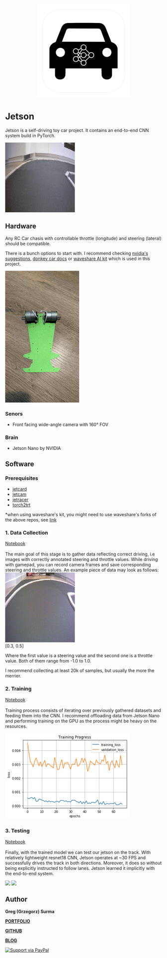 <h3 align="center">
  <img src="assets/jetson_icon_web.png" width="300">
</h3>

# Jetson

Jetson is a self-driving toy car project. It contains an end-to-end CNN system build in PyTorch.

<img src="assets/pov.gif">

## Hardware

Any RC Car chasis with controllable throttle (longitude) and steering (lateral) should be compatible. 

There is a bunch options to start with. I recommend checking [nvidia's suggestions](https://github.com/NVIDIA-AI-IOT/jetracer#cars), [donkey car docs](http://docs.donkeycar.com/guide/build_hardware/) or [waveshare AI kit](https://www.waveshare.com/wiki/JetRacer_AI_Kit) which is used in this project.


<img src="assets/assembly.gif">

### Senors
* Front facing wide-angle camera with 160° FOV

### Brain
* Jetson Nano by NVIDIA

## Software

### Prerequisites
* [jetcard](https://github.com/NVIDIA-AI-IOT/jetcard)
* [jetcam](https://github.com/NVIDIA-AI-IOT/jetcam)
* [jetracer](https://github.com/NVIDIA-AI-IOT/jetracer)
* [torch2trt](https://github.com/NVIDIA-AI-IOT/torch2trt)

*when using waveshare's kit, you might need to use waveshare's forks of the above repos, see [link](https://www.waveshare.com/wiki/JetRacer_AI_Kit)

### 1. Data Collection
[Notebook](autopilot_data_collection.ipynb)
<br>
<br>
The main goal of this stage is to gather data reflecting correct driving, i.e images with correctly annotated steering and throttle values.
While driving with gamepad, you can record camera frames and save corresponding steering and throttle values. An example piece of data may look as follows:
<br>
<img src="assets/5178962045858.jpg">
<br>
[0.3, 0.5]

Where the first value is a steering value and the second one is a throttle value. Both of them range from -1.0 to 1.0.

I recommend collecting at least 20k of samples, but usually the more the merrier.

### 2. Training

[Notebook](autopilot_training.ipynb)
<br>
<br>
Training process consists of iterating over previously gathered datasets and feeding them into the CNN. I recommend offloading data from Jetson Nano and performing training on the GPU as the process might be heavy on the resources.

<img src="assets/training_progress.jpg">


### 3. Testing
[Notebook](autopilot_testing.ipynb)
<br>
<br>
Finally, with the trained model we can test our jetson on the track. With relatively lightweight resnet18 CNN, Jetson operates at ~30 FPS and successfully drives the track in both directions. Moreover, it does so without being explicitly instructed to follow lanes. Jetson learned it implicitly with the end-to-end system.

<img src="assets/loop_ccw_small.gif" width=500>
<img src="assets/loop_cw_small.gif" width=500>

## Author

**Greg (Grzegorz) Surma**

[**PORTFOLIO**](https://gsurma.github.io)

[**GITHUB**](https://github.com/gsurma)

[**BLOG**](https://medium.com/@gsurma)

<a href="https://www.paypal.com/paypalme2/grzegorzsurma115">
  <img alt="Support via PayPal" src="https://cdn.rawgit.com/twolfson/paypal-github-button/1.0.0/dist/button.svg"/>
</a>
